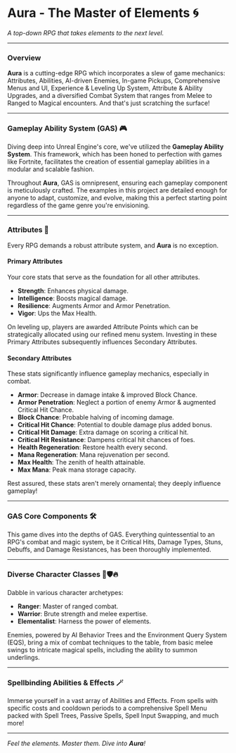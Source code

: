 # Aura - The Master of Elements 🌀

_A top-down RPG that takes elements to the next level._

---

### Overview

**Aura** is a cutting-edge RPG which incorporates a slew of game mechanics: Attributes, Abilities, AI-driven Enemies, In-game Pickups, Comprehensive Menus and UI, Experience & Leveling Up System, Attribute & Ability Upgrades, and a diversified Combat System that ranges from Melee to Ranged to Magical encounters. And that's just scratching the surface!

---

### Gameplay Ability System (GAS) 🎮

Diving deep into Unreal Engine's core, we've utilized the **Gameplay Ability System**. This framework, which has been honed to perfection with games like Fortnite, facilitates the creation of essential gameplay abilities in a modular and scalable fashion. 

Throughout **Aura**, GAS is omnipresent, ensuring each gameplay component is meticulously crafted. The examples in this project are detailed enough for anyone to adapt, customize, and evolve, making this a perfect starting point regardless of the game genre you're envisioning.

---

### Attributes 🌟

Every RPG demands a robust attribute system, and **Aura** is no exception.

#### Primary Attributes

Your core stats that serve as the foundation for all other attributes.

- **Strength**: Enhances physical damage.
- **Intelligence**: Boosts magical damage.
- **Resilience**: Augments Armor and Armor Penetration.
- **Vigor**: Ups the Max Health.

On leveling up, players are awarded Attribute Points which can be strategically allocated using our refined menu system. Investing in these Primary Attributes subsequently influences Secondary Attributes.

#### Secondary Attributes

These stats significantly influence gameplay mechanics, especially in combat.

- **Armor**: Decrease in damage intake & improved Block Chance.
- **Armor Penetration**: Neglect a portion of enemy Armor & augmented Critical Hit Chance.
- **Block Chance**: Probable halving of incoming damage.
- **Critical Hit Chance**: Potential to double damage plus added bonus.
- **Critical Hit Damage**: Extra damage on scoring a critical hit.
- **Critical Hit Resistance**: Dampens critical hit chances of foes.
- **Health Regeneration**: Restore health every second.
- **Mana Regeneration**: Mana rejuvenation per second.
- **Max Health**: The zenith of health attainable.
- **Max Mana**: Peak mana storage capacity.

Rest assured, these stats aren't merely ornamental; they deeply influence gameplay!

---

### GAS Core Components 🛠️

This game dives into the depths of GAS. Everything quintessential to an RPG's combat and magic system, be it Critical Hits, Damage Types, Stuns, Debuffs, and Damage Resistances, has been thoroughly implemented.

---

### Diverse Character Classes 🏹🛡️🔥

Dabble in various character archetypes:

- **Ranger**: Master of ranged combat.
- **Warrior**: Brute strength and melee expertise.
- **Elementalist**: Harness the power of elements.

Enemies, powered by AI Behavior Trees and the Environment Query System (EQS), bring a mix of combat techniques to the table, from basic melee swings to intricate magical spells, including the ability to summon underlings.

---

### Spellbinding Abilities & Effects 🪄

Immerse yourself in a vast array of Abilities and Effects. From spells with specific costs and cooldown periods to a comprehensive Spell Menu packed with Spell Trees, Passive Spells, Spell Input Swapping, and much more!

---

_Feel the elements. Master them. Dive into **Aura**!_

